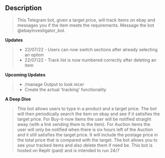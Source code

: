 ## **Description**
> This Telegram bot, given a target price, will track items on ebay and messages you if the item meets the requirements. Message the bot @ebayInvestigator_bot.


**Updates**
> - 22/07/22 - Users can now switch sections after already selecting an option
> - 22/07/22 - Track list is now numbered correctly after deleting an item

**Upcoming Updates**
> - /manage Output to look nicer
> - Create the actual 'tracking' functionality




**A Deep Dive**
> This bot allows users to type in a product and a target price. The bot will then periodically search the item on ebay and see if it satisfies the target price. For Buy-it-now items the user will be notified straight away (with a link sending them to the item). For Auction items the user will only be notified when there is six hours left of the Auction and it still satisfies the target price. It will include the postage price in the total price that is compared with the target. The bot allows you to see your tracked items and also delete them if need be. This bot is hosted on Replit (paid) and is intended to run 24/7

